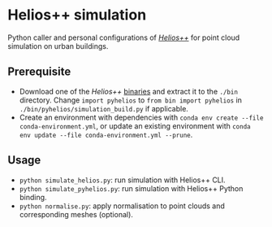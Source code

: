 # Helios++ simulation

Python caller and personal configurations of *[Helios++](https://www.geog.uni-heidelberg.de/gis/helios.html)* for point cloud simulation on urban buildings.

## Prerequisite
* Download one of the *Helios++* [binaries](https://github.com/3dgeo-heidelberg/helios/releases) and extract it to the `./bin` directory. Change `import pyhelios` to `from bin import pyhelios` in `./bin/pyhelios/simulation_build.py` if applicable.
* Create an environment with dependencies with `conda env create --file conda-environment.yml`, or update an existing environment with `conda env update --file conda-environment.yml --prune`.

## Usage
* `python simulate_helios.py`: run simulation with Helios++ CLI.
* `python simulate_pyhelios.py`: run simulation with Helios++ Python binding.
* `python normalise.py`: apply normalisation to point clouds and corresponding meshes (optional).
